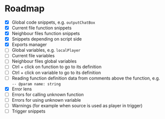 # Roadmap

- [x] Global code snippets, e.g. `outputChatBox`
- [x] Current file function snippets
- [x] Neighbour files function snippets
- [x] Snippets depending on script side
- [x] Exports manager
- [ ] Global variables, e.g. `localPlayer`
- [ ] Current file variables
- [ ] Neighbour files global variables
- [ ] Ctrl + click on function to go to its definition
- [ ] Ctrl + click on variable to go to its definition
- [ ] Reading function definition data from comments above the function, e.g. `-- @param name: string`
- [x] Error lens
- [ ] Errors for calling unknown function
- [ ] Errors for using unknown variable
- [ ] Warnings (for example when source is used as player in trigger)
- [ ] Trigger snippets
